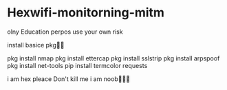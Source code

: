 # Hexwifi-monitorning-mitm
olny Education perpos use your own risk


install basice pkg🗿🫵


pkg install nmap
pkg install ettercap
pkg install sslstrip
pkg install arpspoof
pkg install net-tools
pip install termcolor requests




i am hex pleace Don't kill me i am noob🫵🤣🗿
